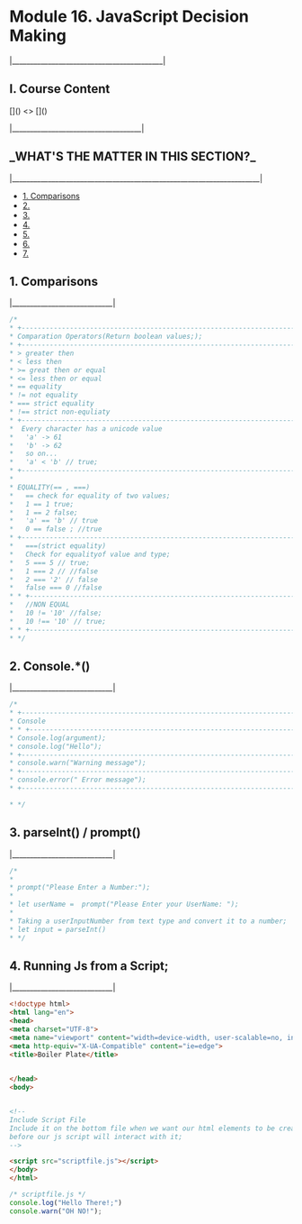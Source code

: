 <h1>Module 16. JavaScript Decision Making</h1>
<p>|__________________________________________|</p>

<h2>I. Course Content</h2>
[]()
<>
[]()
<p>|____________________________________|</p>


<h2>_WHAT'S THE MATTER IN THIS SECTION?_</h2>
<p>|_____________________________________________________________________|</p>


<p id="goUP"></p>
<ul>
    <li><a href="#u1">1. Comparisons</a></li>
    <li><a href="#u2">2. </a></li>
    <li><a href="#u3">3. </a></li>
    <li><a href="#u4">4.  </a></li>
    <li><a href="#u5">5. </a></li>
    <li><a href="#u6">6.  </a></li>
    <li><a href="#u7">7. </a></li>
</ul>


<h2 id="u1">1. Comparisons</h2>
<p>|____________________________|</p>

```javascript
/*
* +-------------------------------------------------------------------------+|
* Comparation Operators(Return boolean values;);
* +-------------------------------------------------------------------------+|
* > greater then
* < less then
* >= great then or equal
* <= less then or equal
* == equality
* != not equality
* === strict equality
* !== strict non-equliaty
* +-------------------------------------------------------------------------+|
*  Every character has a unicode value
*   'a' -> 61
*   'b' -> 62
*   so on...
*   'a' < 'b' // true;
* +-------------------------------------------------------------------------+|
* 
* EQUALITY(== , ===)
*   == check for equality of two values;
*   1 == 1 true;
*   1 == 2 false;
*   'a' == 'b' // true
*   0 == false ; //true
* +-------------------------------------------------------------------------+|
*   ===(strict equality)
*   Check for equalityof value and type;
*   5 === 5 // true;
*   1 === 2 // //false
*   2 === '2' // false
*   false === 0 //false
* * +-------------------------------------------------------------------------+|
*   //NON EQUAL
*   10 != '10' //false;
*   10 !== '10' // true;
* * +-------------------------------------------------------------------------+|
* */
```

<h2 id="u2">2. Console.*()</h2>
<p>|____________________________|</p>

```javascript
/*
* +-------------------------------------------------------------------------+|
* Console
* * +-------------------------------------------------------------------------+|
* Console.log(argument);
* console.log("Hello");
* +-------------------------------------------------------------------------+|
* console.warn("Warning message");
* +-------------------------------------------------------------------------+|
* console.error(" Error message");
* +-------------------------------------------------------------------------+| 

* */
```


<h2 id="u3">3. parseInt() / prompt()</h2>
<p>|____________________________|</p>

```javascript
/*
* 
* prompt("Please Enter a Number:");
* 
* let userName =  prompt("Please Enter your UserName: ");
* 
* Taking a userInputNumber from text type and convert it to a number;
* let input = parseInt()
* */
```

<h2 id="u4">4. Running Js from a Script;</h2>
<p>|____________________________|</p>

```html
<!doctype html>
<html lang="en">
<head>
<meta charset="UTF-8">
<meta name="viewport" content="width=device-width, user-scalable=no, initial-scale=1.0, maximum-scale=1.0, minimum-scale=1.0">
<meta http-equiv="X-UA-Compatible" content="ie=edge">
<title>Boiler Plate</title>

    
</head>
<body>


<!--
Include Script File
Include it on the bottom file when we want our html elements to be created
before our js script will interact with it;
-->

<script src="scriptfile.js"></script>
</body>
</html>
```

```javascript
/* scriptfile.js */
console.log("Hello There!;")
console.warn("OH NO!");
```


